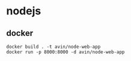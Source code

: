 # nodejs



## docker
```
docker build . -t avin/node-web-app
docker run -p 8000:8000 -d avin/node-web-app
```